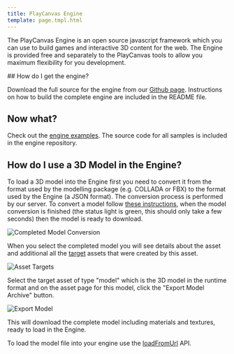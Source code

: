 ```yaml
---
title: PlayCanvas Engine
template: page.tmpl.html
---
```


The PlayCanvas Engine is an open source javascript framework which you can use to build games and interactive 3D content for the web. The Engine is provided free and separately to the PlayCanvas tools to allow you maximum flexibility for you development.

## How do I get the engine?

Download the full source for the engine from our [Github page][1]. Instructions on how to build the complete engine are included in the README file.

## Now what?

Check out the [engine examples][2]. The source code for all samples is included in the engine repository.

## How do I use a 3D Model in the Engine?

To load a 3D model into the Engine first you need to convert it from the format used by the modelling package (e.g. COLLADA or FBX) to the format used by the Engine (a JSON format). The conversion process is performed by our server. To convert a model follow [these instructions][3], when the model conversion is finished (the status light is green, this should only take a few seconds) then the model is ready to download.

![Completed Model Conversion][asset_complete]

When you select the completed model you will see details about the asset and additional all the [target][4] assets that were created by this asset.

![Asset Targets][asset_targets]

Select the target asset of type "model" which is the 3D model in the runtime format and on the asset page for this model, click the "Export Model Archive" button.

![Export Model][export_model]

This will download the complete model including materials and textures, ready to load in the Engine.

To load the model file into your engine use the [loadFromUrl][5] API.

[1]: https://github.com/playcanvas/engine
[2]: http://playcanvas.github.io
[3]: /user-manual/assets/importing/
[4]: /user-manual/glossary/#target_asset
[5]: http://developer.playcanvas.com/engine/api/stable/symbols/pc.asset.AssetRegistry.html#loadFromUrl

[asset_complete]: /images/platform/assets/asset_complete.jpg
[asset_targets]: /images/platform/assets/asset_targets.jpg
[export_model]: /images/platform/assets/export_model.jpg
